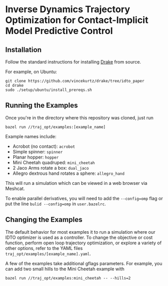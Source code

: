 # Inverse Dynamics Trajectory Optimization for Contact-Implicit Model Predictive Control

## Installation

Follow the standard instructions for installing [Drake](https://drake.mit.edu)
from source. 

For example, on Ubuntu:
```
git clone https://github.com/vincekurtz/drake/tree/idto_paper
cd drake
sudo ./setup/ubuntu/install_prereqs.sh
```

## Running the Examples

Once you're in the directory where this repository was cloned, just run
```
bazel run //traj_opt/examples:[example_name]
```

Example names include:
- Acrobot (no contact): `acrobot`
- Simple spinner: `spinner`
- Planar hopper: `hopper`
- Mini Cheetah quadruped: `mini_cheetah`
- 2 Jaco Arms rotate a box: `dual_jaco`
- Allegro dextrous hand rotates a sphere: `allegro_hand`

This will run a simulation which can be viewed in a web browser via Meshcat.

To enable parallel derivatives, you will need to add the `--config=omp` flag or put the
line `bulid --config=omp` in `user.bazelrc`.

## Changing the Examples

The default behavior for most examples it to run a simulation where our IDTO
optimizer is used as a controller. To change the objective or cost function,
perform open loop trajectory optimization, or explore a variety of other
options, refer to the YAML files `traj_opt/examples/[example_name].yaml`.

A few of the examples take additional gflags parameters. For example, you can
add two small hills to the Mini Cheetah example with

```
bazel run //traj_opt/examples:mini_cheetah -- --hills=2
```

